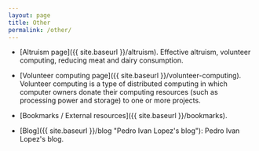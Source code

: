 ```yaml
---
layout: page
title: Other
permalink: /other/
---
```


- [Altruism page]({{ site.baseurl }}/altruism). Effective altruism, volunteer
  computing, reducing meat and dairy consumption.

- [Volunteer computing page]({{ site.baseurl }}/volunteer-computing).
  Volunteer computing is a type of distributed computing in which computer
  owners donate their computing resources (such as processing power and
  storage) to one or more projects.

- [Bookmarks / External resources]({{ site.baseurl }}/bookmarks).

- [Blog]({{ site.baseurl }}/blog "Pedro Ivan Lopez's blog"): Pedro Ivan Lopez's blog.
